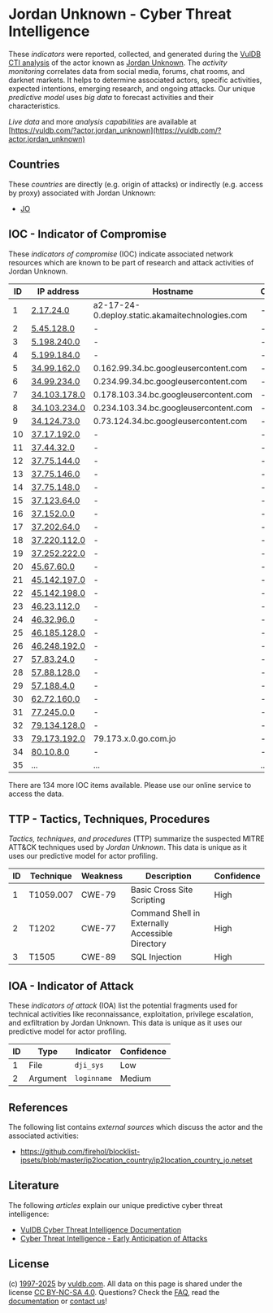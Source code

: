 # Jordan Unknown - Cyber Threat Intelligence

These _indicators_ were reported, collected, and generated during the [VulDB CTI analysis](https://vuldb.com/?kb.cti) of the actor known as [Jordan Unknown](https://vuldb.com/?actor.jordan_unknown). The _activity monitoring_ correlates data from social media, forums, chat rooms, and darknet markets. It helps to determine associated actors, specific activities, expected intentions, emerging research, and ongoing attacks. Our unique _predictive model_ uses _big data_ to forecast activities and their characteristics.

_Live data_ and more _analysis capabilities_ are available at [https://vuldb.com/?actor.jordan_unknown](https://vuldb.com/?actor.jordan_unknown)

## Countries

These _countries_ are directly (e.g. origin of attacks) or indirectly (e.g. access by proxy) associated with Jordan Unknown:

* [JO](https://vuldb.com/?country.jo)

## IOC - Indicator of Compromise

These _indicators of compromise_ (IOC) indicate associated network resources which are known to be part of research and attack activities of Jordan Unknown.

ID | IP address | Hostname | Campaign | Confidence
-- | ---------- | -------- | -------- | ----------
1 | [2.17.24.0](https://vuldb.com/?ip.2.17.24.0) | a2-17-24-0.deploy.static.akamaitechnologies.com | - | High
2 | [5.45.128.0](https://vuldb.com/?ip.5.45.128.0) | - | - | High
3 | [5.198.240.0](https://vuldb.com/?ip.5.198.240.0) | - | - | High
4 | [5.199.184.0](https://vuldb.com/?ip.5.199.184.0) | - | - | High
5 | [34.99.162.0](https://vuldb.com/?ip.34.99.162.0) | 0.162.99.34.bc.googleusercontent.com | - | Medium
6 | [34.99.234.0](https://vuldb.com/?ip.34.99.234.0) | 0.234.99.34.bc.googleusercontent.com | - | Medium
7 | [34.103.178.0](https://vuldb.com/?ip.34.103.178.0) | 0.178.103.34.bc.googleusercontent.com | - | Medium
8 | [34.103.234.0](https://vuldb.com/?ip.34.103.234.0) | 0.234.103.34.bc.googleusercontent.com | - | Medium
9 | [34.124.73.0](https://vuldb.com/?ip.34.124.73.0) | 0.73.124.34.bc.googleusercontent.com | - | Medium
10 | [37.17.192.0](https://vuldb.com/?ip.37.17.192.0) | - | - | High
11 | [37.44.32.0](https://vuldb.com/?ip.37.44.32.0) | - | - | High
12 | [37.75.144.0](https://vuldb.com/?ip.37.75.144.0) | - | - | High
13 | [37.75.146.0](https://vuldb.com/?ip.37.75.146.0) | - | - | High
14 | [37.75.148.0](https://vuldb.com/?ip.37.75.148.0) | - | - | High
15 | [37.123.64.0](https://vuldb.com/?ip.37.123.64.0) | - | - | High
16 | [37.152.0.0](https://vuldb.com/?ip.37.152.0.0) | - | - | High
17 | [37.202.64.0](https://vuldb.com/?ip.37.202.64.0) | - | - | High
18 | [37.220.112.0](https://vuldb.com/?ip.37.220.112.0) | - | - | High
19 | [37.252.222.0](https://vuldb.com/?ip.37.252.222.0) | - | - | High
20 | [45.67.60.0](https://vuldb.com/?ip.45.67.60.0) | - | - | High
21 | [45.142.197.0](https://vuldb.com/?ip.45.142.197.0) | - | - | High
22 | [45.142.198.0](https://vuldb.com/?ip.45.142.198.0) | - | - | High
23 | [46.23.112.0](https://vuldb.com/?ip.46.23.112.0) | - | - | High
24 | [46.32.96.0](https://vuldb.com/?ip.46.32.96.0) | - | - | High
25 | [46.185.128.0](https://vuldb.com/?ip.46.185.128.0) | - | - | High
26 | [46.248.192.0](https://vuldb.com/?ip.46.248.192.0) | - | - | High
27 | [57.83.24.0](https://vuldb.com/?ip.57.83.24.0) | - | - | High
28 | [57.88.128.0](https://vuldb.com/?ip.57.88.128.0) | - | - | High
29 | [57.188.4.0](https://vuldb.com/?ip.57.188.4.0) | - | - | High
30 | [62.72.160.0](https://vuldb.com/?ip.62.72.160.0) | - | - | High
31 | [77.245.0.0](https://vuldb.com/?ip.77.245.0.0) | - | - | High
32 | [79.134.128.0](https://vuldb.com/?ip.79.134.128.0) | - | - | High
33 | [79.173.192.0](https://vuldb.com/?ip.79.173.192.0) | 79.173.x.0.go.com.jo | - | High
34 | [80.10.8.0](https://vuldb.com/?ip.80.10.8.0) | - | - | High
35 | ... | ... | ... | ...

There are 134 more IOC items available. Please use our online service to access the data.

## TTP - Tactics, Techniques, Procedures

_Tactics, techniques, and procedures_ (TTP) summarize the suspected MITRE ATT&CK techniques used by _Jordan Unknown_. This data is unique as it uses our predictive model for actor profiling.

ID | Technique | Weakness | Description | Confidence
-- | --------- | -------- | ----------- | ----------
1 | T1059.007 | CWE-79 | Basic Cross Site Scripting | High
2 | T1202 | CWE-77 | Command Shell in Externally Accessible Directory | High
3 | T1505 | CWE-89 | SQL Injection | High

## IOA - Indicator of Attack

These _indicators of attack_ (IOA) list the potential fragments used for technical activities like reconnaissance, exploitation, privilege escalation, and exfiltration by Jordan Unknown. This data is unique as it uses our predictive model for actor profiling.

ID | Type | Indicator | Confidence
-- | ---- | --------- | ----------
1 | File | `dji_sys` | Low
2 | Argument | `loginname` | Medium

## References

The following list contains _external sources_ which discuss the actor and the associated activities:

* https://github.com/firehol/blocklist-ipsets/blob/master/ip2location_country/ip2location_country_jo.netset

## Literature

The following _articles_ explain our unique predictive cyber threat intelligence:

* [VulDB Cyber Threat Intelligence Documentation](https://vuldb.com/?kb.cti)
* [Cyber Threat Intelligence - Early Anticipation of Attacks](https://www.scip.ch/en/?labs.20201022)

## License

(c) [1997-2025](https://vuldb.com/?kb.changelog) by [vuldb.com](https://vuldb.com/?kb.about). All data on this page is shared under the license [CC BY-NC-SA 4.0](https://creativecommons.org/licenses/by-nc-sa/4.0/). Questions? Check the [FAQ](https://vuldb.com/?kb.faq), read the [documentation](https://vuldb.com/?kb) or [contact us](https://vuldb.com/?contact)!
